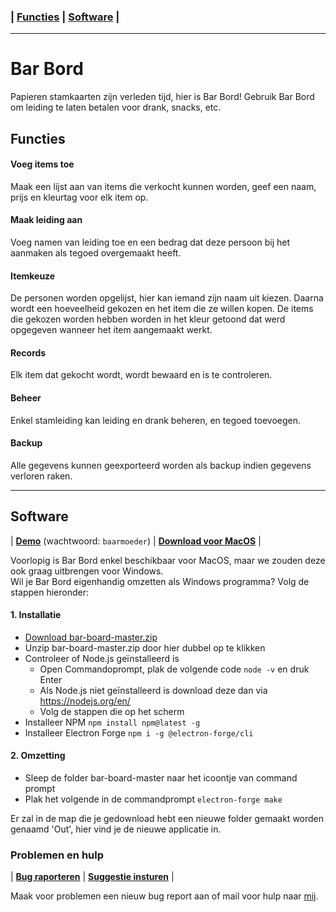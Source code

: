 ### | [Functies](#functies) | [Software](#software) |

---

# Bar Bord
Papieren stamkaarten zijn verleden tijd, hier is Bar Bord! Gebruik Bar Bord om leiding te laten betalen voor drank, snacks, etc.

## Functies
#### Voeg items toe
Maak een lijst aan van items die verkocht kunnen worden, geef een naam, prijs en kleurtag voor elk item op.

#### Maak leiding aan
Voeg namen van leiding toe en een bedrag dat deze persoon bij het aanmaken als tegoed overgemaakt heeft.

#### Itemkeuze
De personen worden opgelijst, hier kan iemand zijn naam uit kiezen. Daarna wordt een hoeveelheid gekozen en het item die ze willen kopen.
De items die gekozen worden hebben worden in het kleur getoond dat werd opgegeven wanneer het item aangemaakt werkt.

#### Records
Elk item dat gekocht wordt, wordt bewaard en is te controleren.

#### Beheer
Enkel stamleiding kan leiding en drank beheren, en tegoed toevoegen.

#### Backup
Alle gegevens kunnen geexporteerd worden als backup indien gegevens verloren raken.

---

## Software
| **[Demo](https://bar-bord.haegepoorters.be/src/)** (wachtwoord: ```baarmoeder```) | **[Download voor MacOS](https://github.com/lennertderyck/bar-board/releases)** |

Voorlopig is Bar Bord enkel beschikbaar voor MacOS, maar we zouden deze ook graag uitbrengen voor Windows.<br>
Wil je Bar Bord eigenhandig omzetten als Windows programma? Volg de stappen hieronder:

#### 1. Installatie
- [Download bar-board-master.zip](https://github.com/lennertderyck/bar-board/archive/master.zip)
- Unzip bar-board-master.zip door hier dubbel op te klikken
- Controleer of Node.js geïnstalleerd is
  - Open Commandoprompt, plak de volgende code ```node -v``` en druk Enter
  - Als Node.js niet geïnstalleerd is download deze dan via https://nodejs.org/en/
  - Volg de stappen die op het scherm 
- Installeer NPM ```npm install npm@latest -g```
- Installeer Electron Forge ```npm i -g @electron-forge/cli```

#### 2. Omzetting
- Sleep de folder bar-board-master naar het icoontje van command prompt
- Plak het volgende in de commandprompt ```electron-forge make```

Er zal in de map die je gedownload hebt een nieuwe folder gemaakt worden genaamd 'Out', hier vind je de nieuwe applicatie in.

### Problemen en hulp
| **[Bug raporteren](https://github.com/lennertderyck/bar-board/issues/new?assignees=&labels=bug&template=bug_report.md&title=)** | **[Suggestie insturen](https://github.com/lennertderyck/bar-board/issues/new?assignees=&labels=enhancement&template=feature_request.md&title=)** |

Maak voor problemen een nieuw bug report aan of mail voor hulp naar [mij](mailto:hello@lennertderyck.be).
